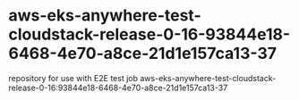 # aws-eks-anywhere-test-cloudstack-release-0-16-93844e18-6468-4e70-a8ce-21d1e157ca13-37
repository for use with E2E test job aws-eks-anywhere-test-cloudstack-release-0-16:93844e18-6468-4e70-a8ce-21d1e157ca13-37
